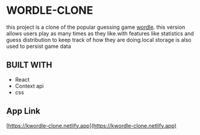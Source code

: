 # WORDLE-CLONE

this project is a clone of the popular guessing game [wordle](https://www.nytimes.com/games/wordle/index.html). this version allows users play as many times as they like.with features like statistics and guess distribution to keep track of how they are doing.local storage is also used to persist game data

## BUILT WITH

- React
- Context api
- css

## App Link

[https://kwordle-clone.netlify.app](https://kwordle-clone.netlify.app)
